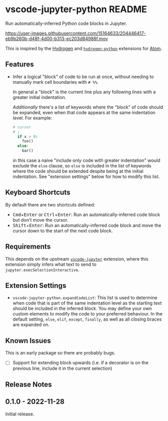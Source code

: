 # vscode-jupyter-python README

Run automatically-inferred Python code blocks in Jupyter.

https://user-images.githubusercontent.com/15164633/204446417-eb9b260b-d48f-4d00-b313-ec203d84988f.mov

This is inspired by the [Hydrogen](https://github.com/nteract/hydrogen) and [`hydrogen-python`](https://github.com/nikitakit/hydrogen-python) extensions for [Atom](https://github.com/atom/atom/).

## Features

- Infer a logical "block" of code to be run at once, without needing to manually mark cell boundaries with `# %%`.

  In general a "block" is the current line plus any following lines with a greater initial indentation.

  _Additionally_ there's a list of keywords where the "block" of code should be expanded, even when that code appears at the same indentation level. For example:

  ```py
  # cursor
  # ↓
    if x > 0:
      foo()
    else:
      bar()
  ```

  in this case a naive "include only code with greater indentation" would exclude the `else` clause, so `else` is included in the list of keywords where the code should be extended despite being at the initial indentation. See "extension settings" below for how to modify this list.

## Keyboard Shortcuts

By default there are two shortcuts defined:

- <kbd>Cmd</kbd>+<kbd>Enter</kbd> or <kbd>Ctrl</kbd>+<kbd>Enter</kbd>: Run an automatically-inferred code block but don't move the cursor.
- <kbd>Shift</kbd>+<kbd>Enter</kbd>: Run an automatically-inferred code block and move the cursor down to the start of the next code block.

## Requirements

This depends on the upstream [`vscode-jupyter`](https://github.com/microsoft/vscode-jupyter) extension, where this extension simply infers what text to send to `jupyter.execSelectionInteractive`.

## Extension Settings

- `vscode-jupyter-python.expandCodeList`: This list is used to determine when code that is part of the same indentation level as the starting text should be included in the inferred block. You may define your own custom elements to modify the code to your preferred behaviour. In the default setting, `else`, `elif`, `except`, `finally`, as well as all closing braces are expanded on.

## Known Issues

This is an early package so there are probably bugs.

- [ ] Support for extending block upwards (i.e. if a decorator is on the previous line, include it in the current selection)

## Release Notes

## 0.1.0 - 2022-11-28

Initial release.
